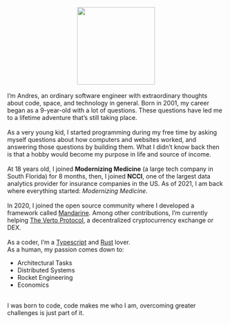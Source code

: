 <center><img src="/assets/avatar.png" width="180" height="180" /></center>
<br>
I’m Andres, an ordinary software engineer with extraordinary thoughts about code, space, and technology in general. Born in 2001, my career began as a 9-year-old with a lot of questions. These questions have led me to a lifetime adventure that’s still taking place.  
<br>
<br>
As a very young kid, I started programming during my free time by asking myself questions about how computers and websites worked, and answering those questions by building them. What I didn’t know back then is that a hobby would become my purpose in life and source of income.
<br>
<br>
At 18 years old, I joined <b>Modernizing Medicine</b> (a large tech company in South Florida) for 8 months, then, I joined <b>NCCI</b>, one of the largest data analytics provider for insurance companies in the US. As of 2021, I am back where everything started: <i>Modernizing Medicine</i>.  
<br>
<br>
In 2020, I joined the open source community where I developed a framework called <a href="https://github.com/mandarineorg/mandarinets" class="text-blue-600 hover:text-blue-500 transition ease-in-out duration-150">Mandarine</a>. Among other contributions, I’m currently helping <a href="https://verto.exchange" class="text-blue-600 hover:text-blue-500 transition ease-in-out duration-150">The Verto Protocol</a>, a decentralized cryptocurrency exchange or DEX.
<br>
<br>
As a coder, I’m a <a href="https://www.typescriptlang.org/" class="text-blue-600 hover:text-blue-500 transition ease-in-out duration-150">Typescript</a> and <a href="https://www.rust-lang.org/" class="text-blue-600 hover:text-blue-500 transition ease-in-out duration-150">Rust</a> lover.<br>
As a human, my passion comes down to:
<ul>
<li>Architectural Tasks</li>
<li>Distributed Systems</li>
<li>Rocket Engineering</li>
<li>Economics</li>
</ul>
<br>
I was born to code,
code makes me who I am,
overcoming greater challenges is just part of it.
<br>
<br>
